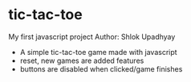 # tic-tac-toe
My first javascript project
Author: Shlok Upadhyay

- A simple tic-tac-toe game made with javascript
- reset, new games are added features
- buttons are disabled when clicked/game finishes
